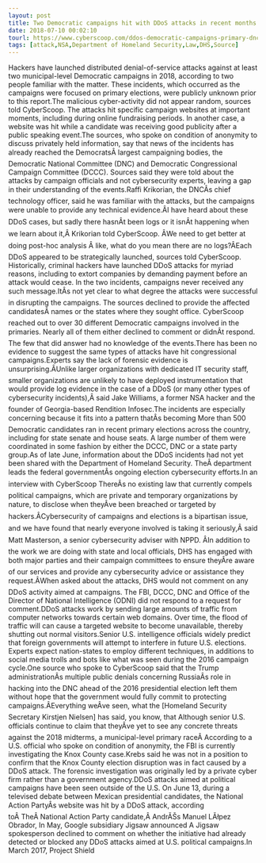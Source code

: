 ```yaml
---
layout: post
title: Two Democratic campaigns hit with DDoS attacks in recent months
date: 2018-07-10 00:02:10
tourl: https://www.cyberscoop.com/ddos-democratic-campaigns-primary-dnc-dccc/?category_news=technology
tags: [attack,NSA,Department of Homeland Security,Law,DHS,Source]
---
```

Hackers have launched distributed denial-of-service attacks against at least two municipal-level Democratic campaigns in 2018, according to two people familiar with the matter. These incidents, which occurred as the campaigns were focused on primary elections, were publicly unknown prior to this report.The malicious cyber-activity did not appear random, sources told CyberScoop. The attacks hit specific campaign websites at important moments, including during online fundraising periods. In another case, a website was hit while a candidate was receiving good publicity after a public speaking event.The sources, who spoke on condition of anonymity to discuss privately held information, say that news of the incidents has already reached the DemocratsÂ largest campaigning bodies, the Democratic National Committee (DNC) and Democratic Congressional Campaign Committee (DCCC). Sources said they were told about the attacks by campaign officials and not cybersecurity experts, leaving a gap in their understanding of the events.Raffi Krikorian, the DNCÂs chief technology officer, said he was familiar with the attacks, but the campaigns were unable to provide any technical evidence.ÂI have heard about these DDoS cases, but sadly there hasnÂt been logs or it isnÂt happening when we learn about it,Â Krikorian told CyberScoop. ÂWe need to get better at doing post-hoc analysis Â like, what do you mean there are no logs?ÂEach DDoS appeared to be strategically launched, sources told CyberScoop. Historically, criminal hackers have launched DDoS attacks for myriad reasons, including to extort companies by demanding payment before an attack would cease. In the two incidents, campaigns never received any such message.ItÂs not yet clear to what degree the attacks were successful in disrupting the campaigns. The sources declined to provide the affected candidatesÂ names or the states where they sought office. CyberScoop reached out to over 30 different Democratic campaigns involved in the primaries. Nearly all of them either declined to comment or didnÂt respond. The few that did answer had no knowledge of the events.There has been no evidence to suggest the same types of attacks have hit congressional campaigns.Experts say the lack of forensic evidence is unsurprising.ÂUnlike larger organizations with dedicated IT security staff, smaller organizations are unlikely to have deployed instrumentation that would provide log evidence in the case of a DDoS (or many other types of cybersecurity incidents),Â said Jake Williams, a former NSA hacker and the founder of Georgia-based Rendition Infosec.The incidents are especially concerning because it fits into a pattern thatÂs becoming More than 500 Democratic candidates ran in recent primary elections across the country, including for state senate and house seats. A large number of them were coordinated in some fashion by either the DCCC, DNC or a state party group.As of late June, information about the DDoS incidents had not yet been shared with the Department of Homeland Security. TheÂ department leads the federal governmentÂs ongoing election cybersecurity efforts.In an interview with CyberScoop ThereÂs no existing law that currently compels political campaigns, which are private and temporary organizations by nature, to disclose when theyÂve been breached or targeted by hackers.ÂCybersecurity of campaigns and elections is a bipartisan issue, and we have found that nearly everyone involved is taking it seriously,Â said Matt Masterson, a senior cybersecurity adviser with NPPD. ÂIn addition to the work we are doing with state and local officials, DHS has engaged with both major parties and their campaign committees to ensure theyÂre aware of our services and provide any cybersecurity advice or assistance they request.ÂWhen asked about the attacks, DHS would not comment on any DDoS activity aimed at campaigns. The FBI, DCCC, DNC and Office of the Director of National Intelligence (ODNI) did not respond to a request for comment.DDoS attacks work by sending large amounts of traffic from computer networks towards certain web domains. Over time, the flood of traffic will can cause a targeted website to become unavailable, thereby shutting out normal visitors.Senior U.S. intelligence officials widely predict that foreign governments will attempt to interfere in future U.S. elections. Experts expect nation-states to employ different techniques, in additions to social media trolls and bots like what was seen during the 2016 campaign cycle.One source who spoke to CyberScoop said that the Trump administrationÂs multiple public denials concerning RussiaÂs role in hacking into the DNC ahead of the 2016 presidential election left them without hope that the government would fully commit to protecting campaigns.ÂEverything weÂve seen, what the [Homeland Security Secretary Kirstjen Nielsen] has said, you know, that Although senior U.S. officials continue to claim that theyÂve yet to see any concrete threats against the 2018 midterms, a municipal-level primary raceÂ According to a U.S. official who spoke on condition of anonymity, the FBI is currently investigating the Knox County case.Krebs said he was not in a position to confirm that the Knox County election disruption was in fact caused by a DDoS attack. The forensic investigation was originally led by a private cyber firm rather than a government agency.DDoS attacks aimed at political campaigns have been seen outside of the U.S. On June 13, during a televised debate between Mexican presidential candidates, the National Action PartyÂs website was hit by a DDoS attack, according toÂ TheÂ National Action Party candidate,Â AndrĂŠs Manuel LĂłpez Obrador, In May, Google subsidiary Jigsaw announced A Jigsaw spokesperson declined to comment on whether the initiative had already detected or blocked any DDoS attacks aimed at U.S. political campaigns.In March 2017, Project Shield 